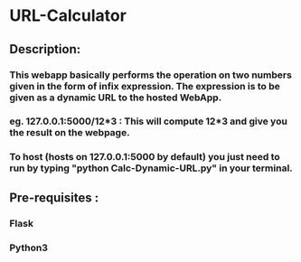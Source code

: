 # URL-Calculator
## Description: <br>
### This webapp basically performs the operation on two numbers given in the form of infix expression. The expression is to be given as a dynamic URL to the hosted WebApp.
### eg. 127.0.0.1:5000/12\*3 : This will compute 12\*3 and give you the result on the webpage.
### To host (hosts on 127.0.0.1:5000 by default) you just need to run by typing "python Calc-Dynamic-URL.py" in your terminal.
## Pre-requisites : 
### Flask
### Python3
## 
